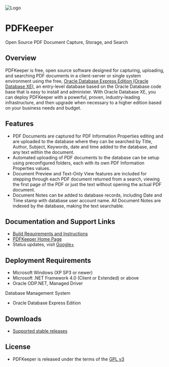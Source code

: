 ![Logo](https://github.com/robertfrasca/PDFKeeper/blob/master/Source/Resources/Logo/PDFKeeper.bmp) 
# PDFKeeper
Open Source PDF Document Capture, Storage, and Search

## Overview
PDFKeeper is free, open source software designed for capturing, uploading, and searching PDF documents in a client-server or single system environment using the free,  [Oracle Database Express Edition (Oracle Database XE)](http://www.oracle.com/technetwork/database/database-technologies/express-edition/overview/index.html), an entry-level database based on the Oracle Database code base that is easy to install and administer. With Oracle Database XE, you can deploy PDFKeeper with a powerful, proven, industry-leading infrastructure, and then upgrade when necessary to a higher edition based on your business needs and budget.

## Features
* PDF Documents are captured for PDF Information Properties editing and are uploaded to the database where they can be searched by Title, Author, Subject, Keywords, date and time added to the database, and any text within the document. 
* Automated uploading of PDF documents to the database can be setup using preconfigured folders, each with its own PDF Information Properties values. 
* Document Preview and Text-Only View features are included for stepping through each PDF document returned from a search, viewing the first page of the PDF or just the text without opening the actual PDF document. 
* Document Notes can be added to database records, including Date and Time stamp with database user account name. All Document Notes are indexed by the database, making the text searchable.

## Documentation and Support Links
* [Build Requirements and Instructions](https://github.com/robertfrasca/PDFKeeper/blob/master/Source/BUILD-README.txt)
* [PDFKeeper Home Page](https://bit.ly/pdfkeeper)
* Status updates, visit [Google+](https://plus.google.com/103180603238817050437)

## Deployment Requirements
* Microsoft Windows (XP SP3 or newer)
* Microsoft .NET Framework 4.0 (Client or Extended) or above
* Oracle ODP.NET, Managed Driver

Database Management System
* Oracle Database Express Edition

## Downloads
* [Supported stable releases](https://pdfkeeper.codeplex.com/releases/view/616109)

## License
* PDFKeeper is released under the terms of the [GPL v3](https://github.com/robertfrasca/PDFKeeper/blob/master/Source/LICENSE.txt)
